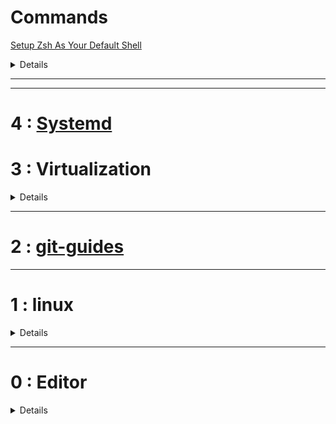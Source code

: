 # Commands

[Setup Zsh As Your Default Shell](https://www.jakewiesler.com/blog/zsh-as-default-shell)

<details>
  
        cat /etc/shells
        echo $SHELL
        command -v zsh
        command -v zsh | sudo tee -a /etc/shells
        sudo chsh -s $(which zsh) $USER
        ##After running this command, the next time you start a new terminal session you will see Zsh! To confirm, you can run:
        echo $SHELL

</details>


---
---
# 4 : [Systemd](https://www.junmajinlong.com/linux/index/#systemd)

# 3 : Virtualization

<details>

  [OrbStack](https://orbstack.dev)

  [Docker](https://www.docker.com)

  [Docker 入门教程](https://www.ruanyifeng.com/blog/2018/02/docker-tutorial.html)

  [Docker 教程，从入门到精通](https://cloud.tencent.com/developer/article/1885678)

  [macOS 上的 Docker 及 Linux 运行环境：OrbStack](https://blog.einverne.info/post/2023/03/orbstack-docker-runtime-and-virtual-linux.html)

  [How do I install Docker on Debian 11?](https://www.ionos.com/digitalguide/server/configuration/install-docker-on-debian-11/)
  
</details>

---
# 2 : [git-guides](https://github.com/git-guides)

---
# 1 : linux

<details>

## [Nmap,nping,ncat](https://nmap.org/download.html)

## [warp--terminal reimagined with AI and collaborative tools for better productivity](https://www.warp.dev)

## [yt-dlp](https://github.com/yt-dlp/yt-dlp)

<details>
  
  [FFmpeg](https://www.ffmpeg.org)

      git clone https://git.ffmpeg.org/ffmpeg.git ffmpeg
      ./configure
      make 
      sudo make install
  
</details>

## [cmake](https://cmake.or),  [libevent](https://github.com/libevent/libevent)
<details>
Event notification library
  
[libevent](https://github.com/libevent/libevent)

CMake: A Powerful Software Build System

[CMake](https://cmake.org)

    ## build from source(unix/linux)
    ./configure 
    make
    sudo make install

</details>

## [android--GBox](https://www.gboxlab.com)

GBox means Google Box that helps users use Google apps
<details>
  
  [GBox](https://www.gboxlab.com)
  
</details>

## disk and file system
<details>

[How to Partition and Format Disk Drives on Linux](https://www.cherryservers.com/blog/how-to-partition-and-format-disk-drives-on-linux)

[Linux Format Disk Guide](https://www.easeus.com/computer-instruction/linux-format-disk.html)

```
lsblk -f
sudo mkfs -I -t vfat /dev/sdb

fdisk -l

```
</details>

</details>

---
# 0 :  Editor

<details>

## [Zed--github](https://github.com/zed-industries/zed)

### [Zed](https://zed.dev)

## [neovim](https://github.com/neovim/neovim)

## vim 
<details>

[Quick Movement](https://medium.com/usevim/vim-101-quick-movement-c12889e759e0)

[How to Search ](https://linuxize.com/post/vim-search/)

[Search and Replace](https://www.baeldung.com/linux/vim-search-replace)

[Find and Replace](https://www.warp.dev/terminus/vim-find-and-replace#using-slash-and-dot)

[My basic vim setup ](https://dev.to/ethand91/my-basic-vim-setup-5hdf)

[vimconfig --simple and sane vim configuration](https://vimconfig.com/)
  
[A basic .vimrc file that will serve as a good template on which to build. ](https://gist.github.com/simonista/8703722)

</details>

</details>



